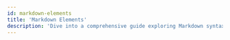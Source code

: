 ```yaml
---
id: markdown-elements
title: 'Markdown Elements'
description: 'Dive into a comprehensive guide exploring Markdown syntax and elements, from basic formatting to advanced features, designed to help you master their usage with practical examples for enhancing your documentation and writing efficiency'
---
```

